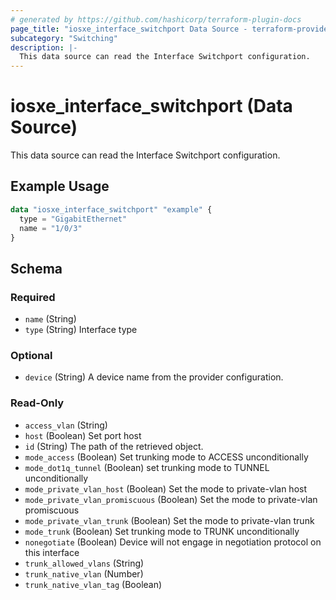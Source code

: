 ```yaml
---
# generated by https://github.com/hashicorp/terraform-plugin-docs
page_title: "iosxe_interface_switchport Data Source - terraform-provider-iosxe"
subcategory: "Switching"
description: |-
  This data source can read the Interface Switchport configuration.
---
```


# iosxe_interface_switchport (Data Source)

This data source can read the Interface Switchport configuration.

## Example Usage

```terraform
data "iosxe_interface_switchport" "example" {
  type = "GigabitEthernet"
  name = "1/0/3"
}
```

<!-- schema generated by tfplugindocs -->
## Schema

### Required

- `name` (String)
- `type` (String) Interface type

### Optional

- `device` (String) A device name from the provider configuration.

### Read-Only

- `access_vlan` (String)
- `host` (Boolean) Set port host
- `id` (String) The path of the retrieved object.
- `mode_access` (Boolean) Set trunking mode to ACCESS unconditionally
- `mode_dot1q_tunnel` (Boolean) set trunking mode to TUNNEL unconditionally
- `mode_private_vlan_host` (Boolean) Set the mode to private-vlan host
- `mode_private_vlan_promiscuous` (Boolean) Set the mode to private-vlan promiscuous
- `mode_private_vlan_trunk` (Boolean) Set the mode to private-vlan trunk
- `mode_trunk` (Boolean) Set trunking mode to TRUNK unconditionally
- `nonegotiate` (Boolean) Device will not engage in negotiation protocol on this interface
- `trunk_allowed_vlans` (String)
- `trunk_native_vlan` (Number)
- `trunk_native_vlan_tag` (Boolean)
